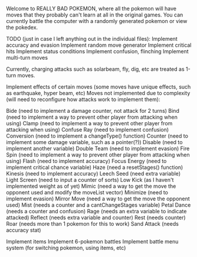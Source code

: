 Welcome to REALLY BAD POKEMON, where all the pokemon will have
moves that they probably can't learn at all in the original games.
You can currently battle the computer with a randomly generated pokemon or view the pokedex.


TODO (just in case I left anything out in the individual files):
Implement accuracy and evasion
Implement random move generator
Implement critical hits
Implement status conditions
Implement confusion, flinching
Implement multi-turn moves

Currently, charging attacks such as solarbeam, fly, dig, etc are treated
as 1-turn moves.

Implement effects of certain moves (some moves have unique effects, such as earthquake, hyper beam, etc)
Moves not implemented due to complexity (will need to reconfigure how attacks work to implement them):

Bide (need to implement a damage counter, not attack for 2 turns)
Bind (need to implement a way to prevent other player from attacking when using)
Clamp (need to implement a way to prevent other player from attacking when using)
Confuse Ray (need to implement confusion)
Conversion (need to implement a changeType() function)
Counter (need to implement some damage variable, such as a pointer(?))
Disable (need to implement another variable)
Double Team (need to implement evasion)
Fire Spin (need to implement a way to prevent other player from attacking when using)
Flash (need to implement accuracy)
Focus Energy (need to implement critical chance variable)
Haze (need a resetStages() function)
Kinesis (need to implement accuracy)
Leech Seed (need extra variable)
Light Screen (need to input a counter of sorts)
Low Kick (as I haven't implemented weight as of yet)
Mimic (need a way to get the move the opponent used and modify the moveList vector)
Minimize (need to implement evasion)
Mirror Move (need a way to get the move the opponent used)
Mist (needs a counter and a cantChangeStages variable)
Petal Dance (needs a counter and confusion)
Rage (needs an extra variable to indicate attacked)
Reflect (needs extra variable and counter)
Rest (needs counter)
Roar (needs more than 1 pokemon for this to work)
Sand Attack (needs accuracy stat)



Implement items
Implement 6-pokemon battles
Implement battle menu system (for switching pokemon, using items, etc)